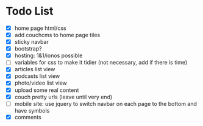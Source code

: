 # Todo List
- [x] home page html/css
- [x] add couchcms to home page tiles
- [x] sticky navbar
- [x] bootstrap?
- [x] hosting: 1&1/ionos possible
- [ ] variables for css to make it tidier (not necessary, add if there is time)
- [x] articles list view
- [x] podcasts list view
- [x] photo/video list view
- [x] upload some real content
- [x] couch pretty urls (leave until very end)
- [ ] mobile site: use jquery to switch navbar on each page to the bottom and have symbols
- [x] comments
